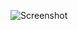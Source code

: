 ![Screenshot](https://raw.githubusercontent.com/Cryakl/Ultimate-RAT-Collection/refs/heads/main/PcRat/Screenshot.png)
